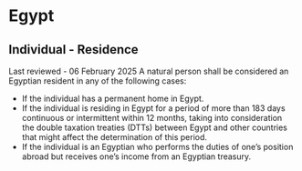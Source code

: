 # Egypt
## Individual - Residence
Last reviewed - 06 February 2025
A natural person shall be considered an Egyptian resident in any of the following cases:
  * If the individual has a permanent home in Egypt.
  * If the individual is residing in Egypt for a period of more than 183 days continuous or intermittent within 12 months, taking into consideration the double taxation treaties (DTTs) between Egypt and other countries that might affect the determination of this period.
  * If the individual is an Egyptian who performs the duties of one’s position abroad but receives one’s income from an Egyptian treasury.



